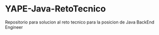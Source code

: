 # YAPE-Java-RetoTecnico
Repositorio para solucion al reto tecnico para la posicion de Java BackEnd Engineer
